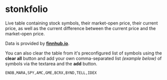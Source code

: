 # stonkfolio
Live table containing stock symbols, their market-open price, their current price, as well as the current difference between the current price and the market-open price.  
  
Data is provided by **[finnhub.io](https://finnhub.io)**.  
  
You can also clear the table from it's preconfigured list of symbols using the **clear all** button and add your own comma-separated list *(example below)* of symbols via the textarea and the **add** button.  
```sh
ENOB,MARA,SPY,AMC,GME,BCRX,BYND,TELL,IDEX
```  


